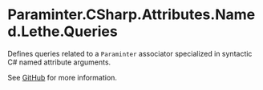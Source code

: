 # Paraminter.CSharp.Attributes.Named.Lethe.Queries

Defines queries related to a `Paraminter` associator specialized in syntactic C# named attribute arguments.

See [GitHub](https://github.com/Paraminter/Paraminter.CSharp.Attributes.Named.Lethe) for more information.